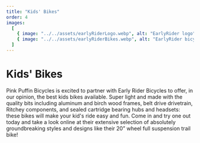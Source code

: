 ```yaml
---
title: "Kids' Bikes"
order: 4
images:
  [
    { image: "../../assets/earlyRiderLogo.webp", alt: "EarlyRider logo" },
    { image: "../../assets/earlyRiderBikes.webp", alt: "EarlyRider bicycles" },
  ]
---
```


# Kids' Bikes

Pink Puffin Bicycles is excited to partner with Early Rider Bicycles to offer, in our opinion, the best kids bikes available. Super light and made with the quality bits including aluminum and birch wood frames, belt drive drivetrain, Ritchey components, and sealed cartridge bearing hubs and headsets: these bikes will make your kid's ride easy and fun. Come in and try one out today and take a look online at their extensive selection of absolutely groundbreaking styles and designs like their 20” wheel full suspension trail bike!
